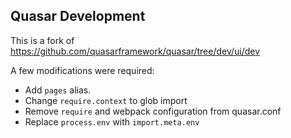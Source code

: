 ## Quasar Development
This is a fork of https://github.com/quasarframework/quasar/tree/dev/ui/dev

A few modifications were required:
- Add `pages` alias.
- Change `require.context` to glob import
- Remove `require` and webpack configuration from quasar.conf
- Replace `process.env` with `import.meta.env`